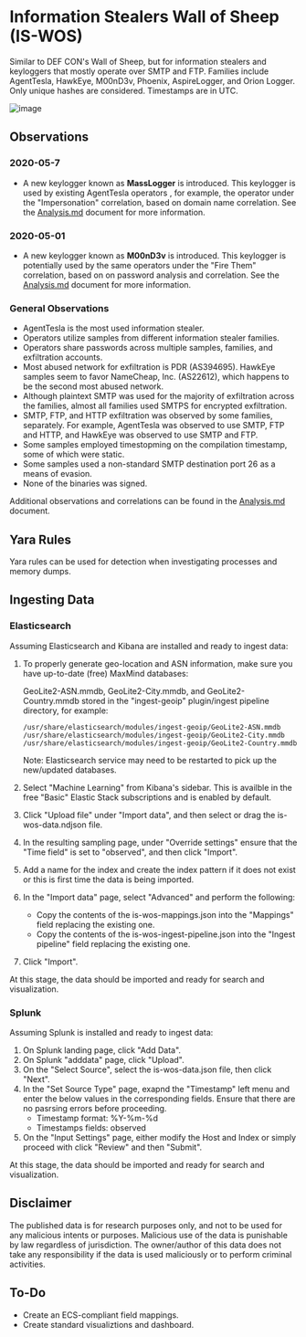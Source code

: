 # Information Stealers Wall of Sheep (IS-WOS)

Similar to DEF CON's Wall of Sheep, but for information stealers and keyloggers that mostly operate over SMTP and FTP. Families include AgentTesla, HawkEye, M00nD3v, Phoenix, AspireLogger, and Orion Logger. Only unique hashes are considered. Timestamps are in UTC.

![image](https://github.com/ditekshen/is-wos/raw/master/img/dashboard_snapshot_20200507.jpg)

## Observations

### 2020-05-7

- A new keylogger known as __MassLogger__ is introduced. This keylogger is used by existing AgentTesla operators , for example, the operator under the "Impersonation" correlation, based on domain name correlation. See the [Analysis.md](https://github.com/ditekshen/is-wos/blob/master/Analysis.md) document for more information.

### 2020-05-01

- A new keylogger known as __M00nD3v__ is introduced. This keylogger is potentially used by the same operators under the "Fire Them" correlation, based on on password analysis and correlation. See the [Analysis.md](https://github.com/ditekshen/is-wos/blob/master/Analysis.md) document for more information.

### General Observations

- AgentTesla is the most used information stealer.
- Operators utilize samples from different information stealer families.
- Operators share passwords across multiple samples, families, and exfiltration accounts.
- Most abused network for exfiltration is PDR (AS394695). HawkEye samples seem to favor NameCheap, Inc. (AS22612), which happens to be the second most abused network.
- Although plaintext SMTP was used for the majority of exfiltration across the families, almost all families used SMTPS for encrypted exfiltration.
- SMTP, FTP, and HTTP exfiltration was observed by some families, separately. For example, AgentTesla was observed to use SMTP, FTP and HTTP, and HawkEye was observed to use SMTP and FTP.
- Some samples employed timestopming on the compilation timestamp, some of which were static.
- Some samples used a non-standard SMTP destination port 26 as a means of evasion.
- None of the binaries was signed.

Additional observations and correlations can be found in the [Analysis.md](https://github.com/ditekshen/is-wos/blob/master/Analysis.md) document.

## Yara Rules

Yara rules can be used for detection when investigating processes and memory dumps.

## Ingesting Data

### Elasticsearch

   Assuming Elasticsearch and Kibana are installed and ready to ingest data:

   1. To properly generate geo-location and ASN information, make sure you have up-to-date (free) MaxMind databases:
    
       GeoLite2-ASN.mmdb, GeoLite2-City.mmdb, and GeoLite2-Country.mmdb stored in the "ingest-geoip" plugin/ingest pipeline directory, for example:
    
       ```
       /usr/share/elasticsearch/modules/ingest-geoip/GeoLite2-ASN.mmdb
       /usr/share/elasticsearch/modules/ingest-geoip/GeoLite2-City.mmdb
       /usr/share/elasticsearch/modules/ingest-geoip/GeoLite2-Country.mmdb
       ```
    
       Note: Elasticsearch service may need to be restarted to pick up the new/updated databases.
    
   2. Select "Machine Learning" from Kibana's sidebar. This is availble in the free "Basic" Elastic Stack subscriptions and is enabled by default.
   3. Click "Upload file" under "Import data", and then select or drag the is-wos-data.ndjson file.
   4. In the resulting sampling page, under "Override settings" ensure that the "Time field" is set to "observed", and then click "Import".
   5. Add a name for the index and create the index pattern if it does not exist or this is first time the data is being imported.
   5. In the "Import data" page, select "Advanced" and perform the following:
      - Copy the contents of the is-wos-mappings.json into the "Mappings" field replacing the existing one.
      - Copy the contents of the is-wos-ingest-pipeline.json into the "Ingest pipeline" field replacing the existing one.
   6. Click "Import".
   
   At this stage, the data should be imported and ready for search and visualization.

### Splunk

   Assuming Splunk is installed and ready to ingest data:

   1. On Splunk landing page, click "Add Data".
   2. On Splunk "adddata" page, click "Upload".
   3. On the "Select Source", select the is-wos-data.json file, then click "Next".
   4. In the "Set Source Type" page, exapnd the "Timestamp" left menu and enter the below values in the corresponding fields. Ensure that there are no pasrsing errors before proceeding.
      - Timestamp format: %Y-%m-%d
      - Timestamps fields: observed
   5. On the "Input Settings" page, either modify the Host and Index or simply proceed with click "Review" and then "Submit".

   At this stage, the data should be imported and ready for search and visualization.

## Disclaimer

The published data is for research purposes only, and not to be used for any malicious intents or purposes. Malicious use of the data is punishable by law regardless of jurisdiction. The owner/author of this data does not take any responsibility if the data is used maliciously or to perform criminal activities. 

## To-Do

- Create an ECS-compliant field mappings.
- Create standard visualiztions and dashboard.